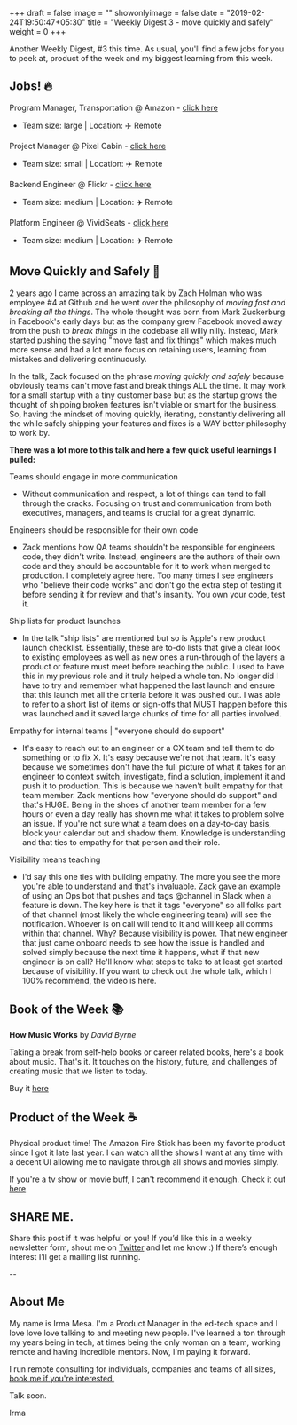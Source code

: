 +++
draft = false
image = ""
showonlyimage = false
date = "2019-02-24T19:50:47+05:30"
title = "Weekly Digest 3 - move quickly and safely"
weight = 0
+++

Another Weekly Digest, #3 this time. As usual, you'll find a few jobs for you to peek at, product of the week and my biggest learning from this week.

<!--more-->

## Jobs! 🔥

Program Manager, Transportation @ Amazon - [click here](https://www.amazon.jobs/en/jobs/796677/senior-program-manager-transportation)

- Team size: large | Location: ✈️ Remote

Project Manager @ Pixel Cabin - [click here](https://jobspresso.co/job/pixelcabin-anywhere-project-mgmt-project-manager/)

- Team size: small | Location: ✈️ Remote

Backend Engineer @ Flickr - [click here](https://jobs.smugmug.com/Job-Openings?1428744?gh_jid=1428744)

- Team size: medium | Location: ✈️ Remote

Platform Engineer @ VividSeats - [click here](https://www.vividseats.com/careers?listing=oj5S7fw7)

- Team size: medium | Location: ✈️ Remote

## Move Quickly and Safely 🚈

2 years ago I came across an amazing talk by Zach Holman who was employee #4 at Github and he went over the philosophy of _moving fast and breaking all the things_. The whole thought was born from Mark Zuckerburg in Facebook's early days but as the company grew Facebook moved away from the push to _break things_ in the codebase all willy nilly. Instead, Mark started pushing the saying "move fast and fix things" which makes much more sense and had a lot more focus on retaining users, learning from mistakes and delivering continuously.

In the talk, Zack focused on the phrase _moving quickly and safely_ because obviously teams can't move fast and break things ALL the time. It may work for a small startup with a tiny customer base but as the startup grows the thought of shipping broken features isn't viable or smart for the business. So, having the mindset of moving quickly, iterating, constantly delivering all the while safely shipping your features and fixes is a WAY better philosophy to work by.

**There was a lot more to this talk and here a few quick useful learnings I pulled:**

Teams should engage in more communication

- Without communication and respect, a lot of things can tend to fall through the cracks. Focusing on trust and
  communication from both executives, managers, and teams is crucial for a great dynamic.

Engineers should be responsible for their own code

- Zack mentions how QA teams shouldn't be responsible for engineers code, they didn't write. Instead, engineers are the authors of their own code and they should be accountable for it to work when merged to production. I completely agree here. Too many times I see engineers who "believe their code works" and don't go the extra step of testing it before sending it for review and that's insanity. You own your code, test it.

Ship lists for product launches

- In the talk "ship lists" are mentioned but so is Apple's new product launch checklist. Essentially, these are to-do lists that give a clear look to existing employees as well as new ones a run-through of the layers a product or feature must meet before reaching the public. I used to have this in my previous role and it truly helped a whole ton. No longer did I have to try and remember what happened the last launch and ensure that this launch met all the criteria before it was pushed out. I was able to refer to a short list of items or sign-offs that MUST happen before this was launched and it saved large chunks of time for all parties involved.

Empathy for internal teams | "everyone should do support"

- It's easy to reach out to an engineer or a CX team and tell them to do something or to fix X. It's easy because we're not that team. It's easy because we sometimes don't have the full picture of what it takes for an engineer to context switch, investigate, find a solution, implement it and push it to production. This is because we haven't built empathy for that team member. Zack mentions how "everyone should do support" and that's HUGE. Being in the shoes of another team member for a few hours or even a day really has shown me what it takes to problem solve an issue. If you're not sure what a team does on a day-to-day basis, block your calendar out and shadow them. Knowledge is understanding and that ties to empathy for that person and their role.

Visibility means teaching

- I'd say this one ties with building empathy. The more you see the more you're able to understand and that's invaluable. Zack gave an example of using an Ops bot that pushes and tags @channel in Slack when a feature is down. The key here is that it tags "everyone" so all folks part of that channel (most likely the whole engineering team) will see the notification. Whoever is on call will tend to it and will keep all comms within that channel. Why? Because visibility is power. That new engineer that just came onboard needs to see how the issue is handled and solved simply because the next time it happens, what if that new engineer is on call? He'll know what steps to take to at least get started because of visibility.
  If you want to check out the whole talk, which I 100% recommend, the video is here.

## Book of the Week 📚

**How Music Works** by _David Byrne_

Taking a break from self-help books or career related books, here's a book about music. That's it. It touches on the history, future, and challenges of creating music that we listen to today.

Buy it [here](https://amzn.to/2U5x6PV)

## Product of the Week ☕

Physical product time! The Amazon Fire Stick has been my favorite product since I got it late last year. I can watch all the shows I want at any time with a decent UI allowing me to navigate through all shows and movies simply.

If you're a tv show or movie buff, I can't recommend it enough. Check it out [here](https://amzn.to/2Xm2KdZ)

## SHARE ME.

Share this post if it was helpful or you! If you’d like this in a weekly newsletter form, shout me on [Twitter](https://twitter.com/_justirma) and let me know :) If there’s enough interest I’ll get a mailing list running.

--

## About Me

My name is Irma Mesa. I'm a Product Manager in the ed-tech space and I love love love talking to and meeting new people. I've learned a ton through my years being in tech, at times being the only woman on a team, working remote and having incredible mentors. Now, I'm paying it forward.

I run remote consulting for individuals, companies and teams of all sizes, [book me if you're interested.](/consulting/)

Talk soon.

Irma
